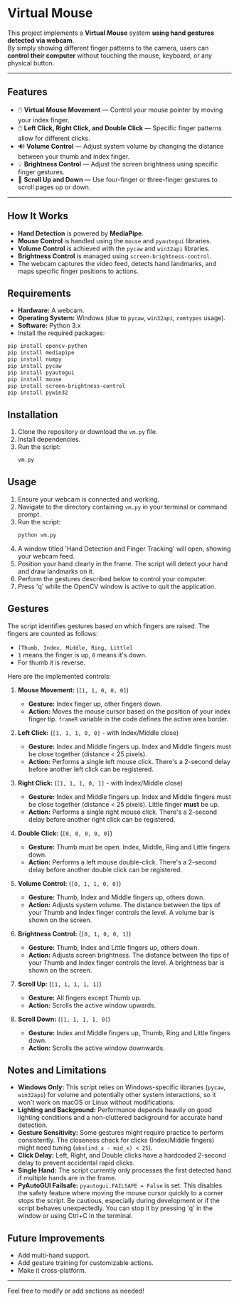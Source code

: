 # Virtual Mouse
This project implements a **Virtual Mouse** system **using hand gestures detected via webcam**.  
By simply showing different finger patterns to the camera, users can **control their computer** without touching the mouse, keyboard, or any physical button.

---

## Features

- 🖱️ **Virtual Mouse Movement** — Control your mouse pointer by moving your index finger.
- 🖱️ **Left Click, Right Click, and Double Click** — Specific finger patterns allow for different clicks.
- 🔊 **Volume Control** — Adjust system volume by changing the distance between your thumb and index finger.
- 💡 **Brightness Control** — Adjust the screen brightness using specific finger gestures.
- 📜 **Scroll Up and Down** — Use four-finger or three-finger gestures to scroll pages up or down.

---

## How It Works

- **Hand Detection** is powered by **MediaPipe**.
- **Mouse Control** is handled using the `mouse` and `pyautogui` libraries.
- **Volume Control** is achieved with the `pycaw` and `win32api` libraries.
- **Brightness Control** is managed using `screen-brightness-control`.
- The webcam captures the video feed, detects hand landmarks, and maps specific finger positions to actions.

## Requirements

*   **Hardware:** A webcam.
*   **Operating System:** Windows (due to `pycaw`, `win32api`, `comtypes` usage).
*   **Software:** Python 3.x
*   Install the required packages:

```bash
pip install opencv-python
pip install mediapipe
pip install numpy
pip install pycaw
pip install pyautogui
pip install mouse
pip install screen-brightness-control
pip install pywin32

```

## Installation

1. Clone the repository or download the `vm.py` file.
2. Install dependencies.
3. Run the script:
   ``` bash
   vm.py
   ```

## Usage

1.  Ensure your webcam is connected and working.
2.  Navigate to the directory containing `vm.py` in your terminal or command prompt.
3.  Run the script:
    ```bash
    python vm.py
    ```
4.  A window titled 'Hand Detection and Finger Tracking' will open, showing your webcam feed.
5.  Position your hand clearly in the frame. The script will detect your hand and draw landmarks on it.
6.  Perform the gestures described below to control your computer.
7.  Press 'q' while the OpenCV window is active to quit the application.

## Gestures

The script identifies gestures based on which fingers are raised. The fingers are counted as follows:
*   `[Thumb, Index, Middle, Ring, Little]`
*   `1` means the finger is up, `0` means it's down.
*   For thumb it is reverse.

Here are the implemented controls:

1.  **Mouse Movement:** (`[1, 1, 0, 0, 0]`)
    *   **Gesture:** Index finger up, other fingers down.
    *   **Action:** Moves the mouse cursor based on the position of your index finger tip. `frameR` variable in the code defines the active area border.

2.  **Left Click:** (`[1, 1, 1, 0, 0]` - with Index/Middle close)
    *   **Gesture:** Index and Middle fingers up. Index and Middle fingers must be close together (distance < 25 pixels).
    *   **Action:** Performs a single left mouse click. There's a 2-second delay before another left click can be registered.

3.  **Right Click:** (`[1, 1, 1, 0, 1]` - with Index/Middle close)
    *   **Gesture:** Index and Middle fingers up. Index and Middle fingers must be close together (distance < 25 pixels). Little finger **must** be up.
    *   **Action:** Performs a single right mouse click. There's a 2-second delay before another right click can be registered.

4.  **Double Click:** (`[0, 0, 0, 0, 0]`)
    *   **Gesture:** Thumb must be open. Index, Middle, Ring and Little fingers down.
    *   **Action:** Performs a left mouse double-click. There's a 2-second delay before another double click can be registered.

5.  **Volume Control:** (`[0, 1, 1, 0, 0]`)
    *   **Gesture:** Thumb, Index and Middle fingers up, others down.
    *   **Action:** Adjusts system volume. The distance between the tips of your Thumb and Index finger controls the level. A volume bar is shown on the screen.

6.  **Brightness Control:** (`[0, 1, 0, 0, 1]`)
    *   **Gesture:** Thumb, Index and Little fingers up, others down.
    *   **Action:** Adjusts screen brightness. The distance between the tips of your Thumb and Index finger controls the level. A brightness bar is shown on the screen.

7.  **Scroll Up:** (`[1, 1, 1, 1, 1]`)
    *   **Gesture:** All fingers except Thumb up.
    *   **Action:** Scrolls the active window upwards.

8.  **Scroll Down:** (`[1, 1, 1, 1, 0]`)
    *   **Gesture:** Index and Middle fingers up, Thumb, Ring and Little fingers down.
    *   **Action:** Scrolls the active window downwards.

## Notes and Limitations

*   **Windows Only:** This script relies on Windows-specific libraries (`pycaw`, `win32api`) for volume and potentially other system interactions, so it won't work on macOS or Linux without modifications.
*   **Lighting and Background:** Performance depends heavily on good lighting conditions and a non-cluttered background for accurate hand detection.
*   **Gesture Sensitivity:** Some gestures might require practice to perform consistently. The closeness check for clicks (Index/Middle fingers) might need tuning (`abs(ind_x - mid_x) < 25`).
*   **Click Delay:** Left, Right, and Double clicks have a hardcoded 2-second delay to prevent accidental rapid clicks.
*   **Single Hand:** The script currently only processes the first detected hand if multiple hands are in the frame.
*   **PyAutoGUI Failsafe:** `pyautogui.FAILSAFE = False` is set. This disables the safety feature where moving the mouse cursor quickly to a corner stops the script. Be cautious, especially during development or if the script behaves unexpectedly. You can stop it by pressing 'q' in the window or using Ctrl+C in the terminal.

## Future Improvements
* Add multi-hand support.
* Add gesture training for customizable actions.
* Make it cross-platform.

---
Feel free to modify or add sections as needed!


